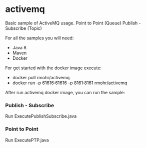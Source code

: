 # activemq

Basic sample of ActiveMQ usage.
Point to Point (Queue)
Publish - Subscribe (Topic)

For all the samples you will need:

* Java 8
* Maven
* Docker

For get started with the docker image execute:

- docker pull rmohr/activemq
- docker run -p 61616:61616 -p 8161:8161 rmohr/activemq

After run activemq docker image, you can run the sample:

### Publish - Subscribe 
Run ExecutePublishSubscribe.java

### Point to Point
Run ExecutePTP.java